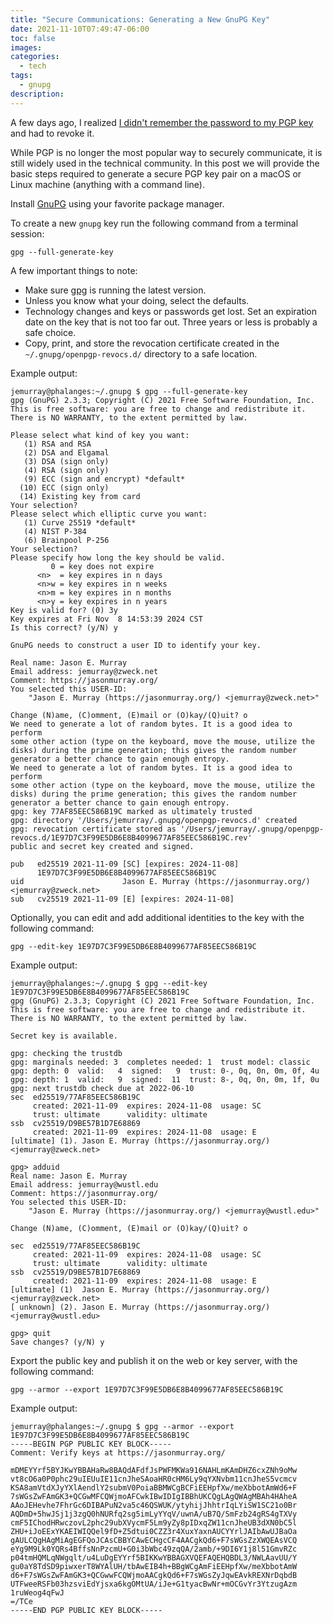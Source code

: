 ```yaml
---
title: "Secure Communications: Generating a New GnuPG Key"
date: 2021-11-10T07:49:47-06:00
toc: false
images:
categories:
  - tech
tags: 
  - gnupg
description:
---
```

A few days ago, I realized [I didn't remember the password to my PGP key](/posts/2021/revokepgp/) and had to revoke it.


While PGP is no longer the most popular way to securely communicate, it is still widely used in the technical community. In this post we will provide  the basic steps required to generate a secure PGP key pair on a macOS or Linux machine (anything with a command line).

Install [GnuPG](https://www.gnupg.org/download/index.html) using your favorite package manager.

To create a new `gnupg` key run the following command from a terminal session:

```text
gpg --full-generate-key
```

A few important things to note:

- Make sure [gpg](https://gnupg.org/download/index.html) is running the latest version.
- Unless you know what your doing, select the defaults.
- Technology changes and keys or passwords get lost. Set an expiration date on the key that is not too far out. Three years or less is probably a safe choice.
- Copy, print, and store the revocation certificate created in the `~/.gnupg/openpgp-revocs.d/` directory to a safe location.

Example output:

```
jemurray@phalanges:~/.gnupg $ gpg --full-generate-key
gpg (GnuPG) 2.3.3; Copyright (C) 2021 Free Software Foundation, Inc.
This is free software: you are free to change and redistribute it.
There is NO WARRANTY, to the extent permitted by law.

Please select what kind of key you want:
   (1) RSA and RSA
   (2) DSA and Elgamal
   (3) DSA (sign only)
   (4) RSA (sign only)
   (9) ECC (sign and encrypt) *default*
  (10) ECC (sign only)
  (14) Existing key from card
Your selection?
Please select which elliptic curve you want:
   (1) Curve 25519 *default*
   (4) NIST P-384
   (6) Brainpool P-256
Your selection?
Please specify how long the key should be valid.
         0 = key does not expire
      <n>  = key expires in n days
      <n>w = key expires in n weeks
      <n>m = key expires in n months
      <n>y = key expires in n years
Key is valid for? (0) 3y
Key expires at Fri Nov  8 14:53:39 2024 CST
Is this correct? (y/N) y

GnuPG needs to construct a user ID to identify your key.

Real name: Jason E. Murray
Email address: jemurray@zweck.net
Comment: https://jasonmurray.org/
You selected this USER-ID:
    "Jason E. Murray (https://jasonmurray.org/) <jemurray@zweck.net>"

Change (N)ame, (C)omment, (E)mail or (O)kay/(Q)uit? o
We need to generate a lot of random bytes. It is a good idea to perform
some other action (type on the keyboard, move the mouse, utilize the
disks) during the prime generation; this gives the random number
generator a better chance to gain enough entropy.
We need to generate a lot of random bytes. It is a good idea to perform
some other action (type on the keyboard, move the mouse, utilize the
disks) during the prime generation; this gives the random number
generator a better chance to gain enough entropy.
gpg: key 77AF85EEC586B19C marked as ultimately trusted
gpg: directory '/Users/jemurray/.gnupg/openpgp-revocs.d' created
gpg: revocation certificate stored as '/Users/jemurray/.gnupg/openpgp-revocs.d/1E97D7C3F99E5DB6E8B4099677AF85EEC586B19C.rev'
public and secret key created and signed.

pub   ed25519 2021-11-09 [SC] [expires: 2024-11-08]
      1E97D7C3F99E5DB6E8B4099677AF85EEC586B19C
uid                      Jason E. Murray (https://jasonmurray.org/) <jemurray@zweck.net>
sub   cv25519 2021-11-09 [E] [expires: 2024-11-08]
```

Optionally, you can edit and add additional identities to the key with the following command:

```text
gpg --edit-key 1E97D7C3F99E5DB6E8B4099677AF85EEC586B19C
```

Example output:

```
jemurray@phalanges:~/.gnupg $ gpg --edit-key 1E97D7C3F99E5DB6E8B4099677AF85EEC586B19C
gpg (GnuPG) 2.3.3; Copyright (C) 2021 Free Software Foundation, Inc.
This is free software: you are free to change and redistribute it.
There is NO WARRANTY, to the extent permitted by law.

Secret key is available.

gpg: checking the trustdb
gpg: marginals needed: 3  completes needed: 1  trust model: classic
gpg: depth: 0  valid:   4  signed:   9  trust: 0-, 0q, 0n, 0m, 0f, 4u
gpg: depth: 1  valid:   9  signed:  11  trust: 8-, 0q, 0n, 0m, 1f, 0u
gpg: next trustdb check due at 2022-06-10
sec  ed25519/77AF85EEC586B19C
     created: 2021-11-09  expires: 2024-11-08  usage: SC
     trust: ultimate      validity: ultimate
ssb  cv25519/D9BE57B1D7E68869
     created: 2021-11-09  expires: 2024-11-08  usage: E
[ultimate] (1). Jason E. Murray (https://jasonmurray.org/) <jemurray@zweck.net>

gpg> adduid
Real name: Jason E. Murray
Email address: jemurray@wustl.edu
Comment: https://jasonmurray.org/
You selected this USER-ID:
    "Jason E. Murray (https://jasonmurray.org/) <jemurray@wustl.edu>"

Change (N)ame, (C)omment, (E)mail or (O)kay/(Q)uit? o

sec  ed25519/77AF85EEC586B19C
     created: 2021-11-09  expires: 2024-11-08  usage: SC
     trust: ultimate      validity: ultimate
ssb  cv25519/D9BE57B1D7E68869
     created: 2021-11-09  expires: 2024-11-08  usage: E
[ultimate] (1)  Jason E. Murray (https://jasonmurray.org/) <jemurray@zweck.net>
[ unknown] (2). Jason E. Murray (https://jasonmurray.org/) <jemurray@wustl.edu>

gpg> quit
Save changes? (y/N) y
```


Export the public key and publish it on the web or key server, with the following command:

```text
gpg --armor --export 1E97D7C3F99E5DB6E8B4099677AF85EEC586B19C
```

Example output:

```
jemurray@phalanges:~/.gnupg $ gpg --armor --export 1E97D7C3F99E5DB6E8B4099677AF85EEC586B19C
-----BEGIN PGP PUBLIC KEY BLOCK-----
Comment: Verify keys at https://jasonmurray.org/

mDMEYYrf5BYJKwYBBAHaRw8BAQdAFdfJsPWFMKWa916NAHLmKAmDHZ6cxZNh9oMw
vt8cO6a0P0phc29uIEUuIE11cnJheSAoaHR0cHM6Ly9qYXNvbm11cnJheS5vcmcv
KSA8amVtdXJyYXlAendlY2submV0PoiaBBMWCgBCFiEEHpfXw/meXbbotAmWd6+F
7sWGsZwFAmGK3+QCGwMFCQWjmoAFCwkIBwIDIgIBBhUKCQgLAgQWAgMBAh4HAheA
AAoJEHevhe7FhrGc6DIBAPuN2va5c46QSWUK/ytyhijJhhtrIqLYiSW1SC21o0Br
AQDmD+5hwJSj1j3zgQ0hNURfq2sg5imLyYYqV/uwnA/uB7Q/SmFzb24gRS4gTXVy
cmF5IChodHRwczovL2phc29ubXVycmF5Lm9yZy8pIDxqZW11cnJheUB3dXN0bC5l
ZHU+iJoEExYKAEIWIQQel9fD+Z5dtui0CZZ3r4XuxYaxnAUCYYrlJAIbAwUJBaOa
gAULCQgHAgMiAgEGFQoJCAsCBBYCAwECHgcCF4AACgkQd6+F7sWGsZzXWQEAsVCQ
eYg9M9Lk0YQRs4BffsNnPzcmU+G0i3bWbc49zqQA/2amb/+9DI6Y1j8l51GmvRZc
p04tmHQMLqNWgqlt/u4LuDgEYYrf5BIKKwYBBAGXVQEFAQEHQBDL3/NWLAavUU/Y
gu0aY8TdSD9piwxerT8WYAlUH/tbAwEIB4h+BBgWCgAmFiEEHpfXw/meXbbotAmW
d6+F7sWGsZwFAmGK3+QCGwwFCQWjmoAACgkQd6+F7sWGsZyJqwEAvkREXNrDqbdB
UTFweeRSFb03hzsviEdYjsxa6kgOMtUA/iJe+G1tyacBwNr+mOCGvYr3YtzugAzm
1ruWeog4qFwJ
=/TCe
-----END PGP PUBLIC KEY BLOCK-----
```